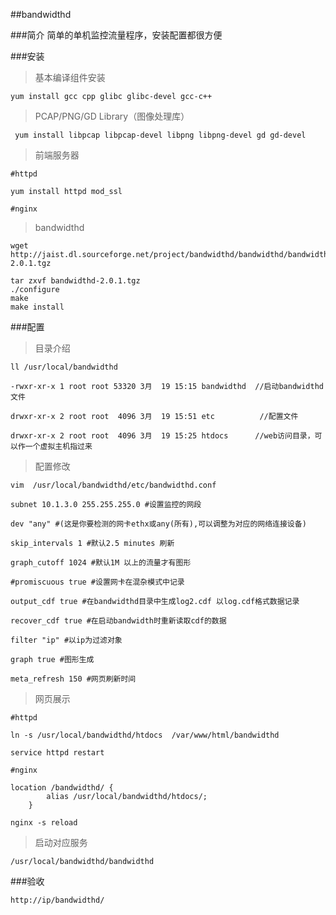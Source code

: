 ##bandwidthd

###简介
简单的单机监控流量程序，安装配置都很方便


###安装

>基本编译组件安装

	yum install gcc cpp glibc glibc-devel gcc-c++

>PCAP/PNG/GD Library（图像处理库）

	 yum install libpcap libpcap-devel libpng libpng-devel gd gd-devel

>前端服务器

	#httpd

	yum install httpd mod_ssl

	#nginx
	
>bandwidthd

	wget http://jaist.dl.sourceforge.net/project/bandwidthd/bandwidthd/bandwidthd%202.0.1/bandwidthd-2.0.1.tgz

	tar zxvf bandwidthd-2.0.1.tgz
	./configure
	make
	make install

###配置

>目录介绍

	ll /usr/local/bandwidthd
	 
	-rwxr-xr-x 1 root root 53320 3月  19 15:15 bandwidthd  //启动bandwidthd文件
	 
	drwxr-xr-x 2 root root  4096 3月  19 15:51 etc          //配置文件
	 
	drwxr-xr-x 2 root root  4096 3月  19 15:25 htdocs      //web访问目录，可以作一个虚拟主机指过来
		
>配置修改

	vim  /usr/local/bandwidthd/etc/bandwidthd.conf

	subnet 10.1.3.0 255.255.255.0 #设置监控的网段
	
	dev "any" #(这是你要检测的网卡ethx或any(所有),可以调整为对应的网络连接设备)

	skip_intervals 1 #默认2.5 minutes 刷新

	graph_cutoff 1024 #默认1M 以上的流量才有图形

	#promiscuous true #设置网卡在混杂模式中记录

	output_cdf true #在bandwidthd目录中生成log2.cdf 以log.cdf格式数据记录

	recover_cdf true #在启动bandwidth时重新读取cdf的数据

	filter "ip" #以ip为过滤对象

	graph true #图形生成

	meta_refresh 150 #网页刷新时间

>网页展示

	#httpd

	ln -s /usr/local/bandwidthd/htdocs  /var/www/html/bandwidthd

	service httpd restart

	#nginx

	location /bandwidthd/ {
			alias /usr/local/bandwidthd/htdocs/;
		}

	nginx -s reload


>启动对应服务

	/usr/local/bandwidthd/bandwidthd

###验收

	http://ip/bandwidthd/


	